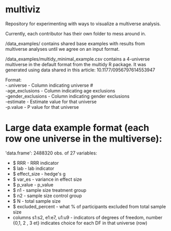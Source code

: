 # multiviz
Repository for experimenting with ways to visualize a multiverse analysis.

Currently, each contributor has their own folder to mess around in.

/data_examples/ contains shared base examples with results from multiverse analyses until we agree on an input format.

/data_examples/multidy_minimal_example.csv contains a 4-universe multiverse in the default format from the multidy R package. It was generated using data shared in this article: 10.1177/0956797614553947

Format:  
-.universe - Column indicating universe #  
-age_exclusions - Column indicating age exclusions  
-gender_exclusions - Column indicating gender exclusions  
-estimate - Estimate value for that universe  
-p.value - P value for that universe  






# Large data example format (each row one universe in the multiverse):
'data.frame':	2488320 obs. of  27 variables:
 - $ RRR    - RRR indicator
 - $ lab    - lab indicator 
 - $ effect_size  - hedge's g 
 - $ var_es     - variance in effect size 
 - $ p_value     -  p_value 
 - $ n1        - sample size treatment group
 - $ n2        - sample size control group
 - $ N          - total sample size      
 - $ excluded_percent  - what % of participants excluded from total sample size
 - columns s1:s2, e1:e7, u1:u9  - indicators of degrees of freedom, number {0,1, 2 , 3 et} indicates choice for each DF in that universe (row)
 

